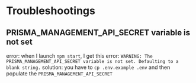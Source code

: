 # Troubleshootings

## PRISMA_MANAGEMENT_API_SECRET variable is not set

error: when I launch `npm start`, I get this error: `WARNING: The PRISMA_MANAGEMENT_API_SECRET variable is not set. Defaulting to a blank string.`
solution: you have to `cp .env.example .env` and then populate the `PRISMA_MANAGEMENT_API_SECRET`

